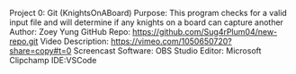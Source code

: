 Project 0: Git (KnightsOnABoard)
Purpose: This program checks for a valid input file and will determine if any knights on a board can capture another
Author: Zoey Yung 
GitHub Repo: https://github.com/Sug4rPlum04/new-repo.git
Video Description: https://vimeo.com/1050650720?share=copy#t=0 
 Screencast Software: OBS Studio
 Editor: Microsoft Clipchamp
IDE:VSCode
